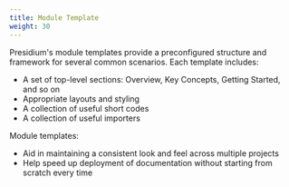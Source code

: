```yaml
---
title: Module Template
weight: 30
---
```

Presidium's module templates provide a preconfigured structure and framework for several common scenarios. Each template includes:
* A set of top-level sections: Overview, Key Concepts, Getting Started, and so on 
* Appropriate layouts and styling
* A collection of useful short codes
* A collection of useful importers

Module templates:
* Aid in maintaining a consistent look and feel across multiple projects
* Help speed up deployment of documentation without starting from scratch every time
